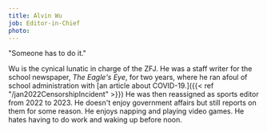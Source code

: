 ```yaml
---
title: Alvin Wu
job: Editor-in-Chief
photo:
---
```


"Someone has to do it." 

Wu is the cynical lunatic in charge of the ZFJ. He was a staff writer for the school newspaper, *The Eagle's Eye*, for two years, where he ran afoul of school administration with [an article about COVID-19.]({{< ref "/jan2022CensorshipIncident" >}}) He was then reassigned as sports editor from 2022 to 2023. He doesn't enjoy government affairs but still reports on them for some reason. He enjoys napping and playing video games. He hates having to do work and waking up before noon. 
